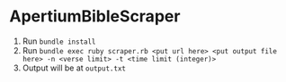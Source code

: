 # ApertiumBibleScraper

1. Run `bundle install`
2. Run `bundle exec ruby scraper.rb <put url here> <put output file here> -n <verse limit> -t <time limit (integer)>`
3. Output will be at `output.txt`
